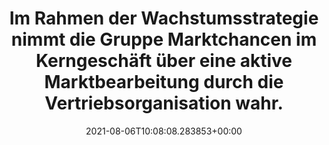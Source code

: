 ---
date: '2021-08-06T10:08:08.283853+00:00'
found_at: '2014-12-30'
found_url: https://www.enviam.de/Unternehmen/enviaM-Gruppe/Strategie
title: Im Rahmen der Wachstumsstrategie nimmt die Gruppe Marktchancen im Kerngeschäft
  über eine aktive Marktbearbeitung durch die Vertriebsorganisation wahr.
---